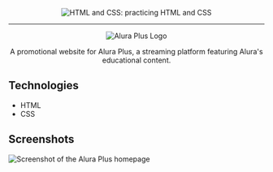 <p align="center">
  <img src="https://imgur.com/BASzVop.png" alt="HTML and CSS: practicing HTML and CSS">
</p>

<hr>

<p align="center">
  <img src="https://github.com/MonicaHillman/aluraplus/blob/aula04/img/Logo.png?raw=true" alt="Alura Plus Logo">
</p>
<p align="center">
  A promotional website for Alura Plus, a streaming platform featuring Alura's educational content.
</p>

## Technologies
* HTML
* CSS

## Screenshots
![Screenshot of the Alura Plus homepage](https://imgur.com/nKUf7MK.png)
